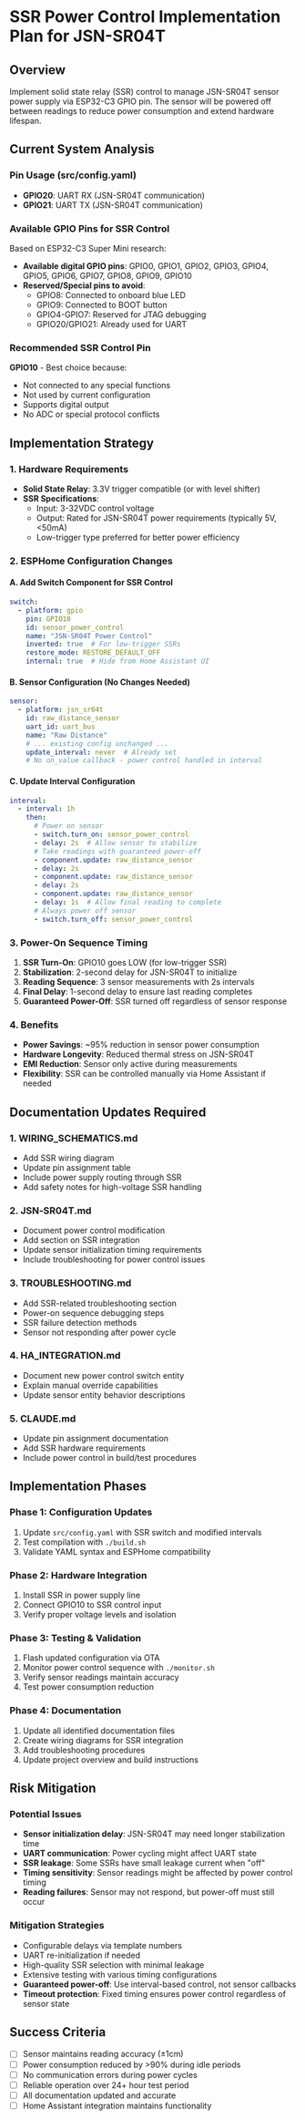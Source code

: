 # SSR Power Control Implementation Plan for JSN-SR04T

## Overview
Implement solid state relay (SSR) control to manage JSN-SR04T sensor power supply via ESP32-C3 GPIO pin. The sensor will be powered off between readings to reduce power consumption and extend hardware lifespan.

## Current System Analysis

### Pin Usage (src/config.yaml)
- **GPIO20**: UART RX (JSN-SR04T communication)
- **GPIO21**: UART TX (JSN-SR04T communication)

### Available GPIO Pins for SSR Control
Based on ESP32-C3 Super Mini research:
- **Available digital GPIO pins**: GPIO0, GPIO1, GPIO2, GPIO3, GPIO4, GPIO5, GPIO6, GPIO7, GPIO8, GPIO9, GPIO10
- **Reserved/Special pins to avoid**:
  - GPIO8: Connected to onboard blue LED
  - GPIO9: Connected to BOOT button
  - GPIO4-GPIO7: Reserved for JTAG debugging
  - GPIO20/GPIO21: Already used for UART

### Recommended SSR Control Pin
**GPIO10** - Best choice because:
- Not connected to any special functions
- Not used by current configuration
- Supports digital output
- No ADC or special protocol conflicts

## Implementation Strategy

### 1. Hardware Requirements
- **Solid State Relay**: 3.3V trigger compatible (or with level shifter)
- **SSR Specifications**: 
  - Input: 3-32VDC control voltage
  - Output: Rated for JSN-SR04T power requirements (typically 5V, <50mA)
  - Low-trigger type preferred for better power efficiency

### 2. ESPHome Configuration Changes

#### A. Add Switch Component for SSR Control
```yaml
switch:
  - platform: gpio
    pin: GPIO10
    id: sensor_power_control
    name: "JSN-SR04T Power Control"
    inverted: true  # For low-trigger SSRs
    restore_mode: RESTORE_DEFAULT_OFF
    internal: true  # Hide from Home Assistant UI
```

#### B. Sensor Configuration (No Changes Needed)
```yaml
sensor:
  - platform: jsn_sr04t
    id: raw_distance_sensor
    uart_id: uart_bus
    name: "Raw Distance"
    # ... existing config unchanged ...
    update_interval: never  # Already set
    # No on_value callback - power control handled in interval
```

#### C. Update Interval Configuration
```yaml
interval:
  - interval: 1h
    then:
      # Power on sensor
      - switch.turn_on: sensor_power_control
      - delay: 2s  # Allow sensor to stabilize
      # Take readings with guaranteed power-off
      - component.update: raw_distance_sensor
      - delay: 2s
      - component.update: raw_distance_sensor
      - delay: 2s
      - component.update: raw_distance_sensor
      - delay: 1s  # Allow final reading to complete
      # Always power off sensor
      - switch.turn_off: sensor_power_control
```

### 3. Power-On Sequence Timing
1. **SSR Turn-On**: GPIO10 goes LOW (for low-trigger SSR)
2. **Stabilization**: 2-second delay for JSN-SR04T to initialize
3. **Reading Sequence**: 3 sensor measurements with 2s intervals
4. **Final Delay**: 1-second delay to ensure last reading completes
5. **Guaranteed Power-Off**: SSR turned off regardless of sensor response

### 4. Benefits
- **Power Savings**: ~95% reduction in sensor power consumption
- **Hardware Longevity**: Reduced thermal stress on JSN-SR04T
- **EMI Reduction**: Sensor only active during measurements
- **Flexibility**: SSR can be controlled manually via Home Assistant if needed

## Documentation Updates Required

### 1. WIRING_SCHEMATICS.md
- Add SSR wiring diagram
- Update pin assignment table
- Include power supply routing through SSR
- Add safety notes for high-voltage SSR handling

### 2. JSN‑SR04T.md
- Document power control modification
- Add section on SSR integration
- Update sensor initialization timing requirements
- Include troubleshooting for power control issues

### 3. TROUBLESHOOTING.md
- Add SSR-related troubleshooting section
- Power-on sequence debugging steps
- SSR failure detection methods
- Sensor not responding after power cycle

### 4. HA_INTEGRATION.md
- Document new power control switch entity
- Explain manual override capabilities
- Update sensor entity behavior descriptions

### 5. CLAUDE.md
- Update pin assignment documentation
- Add SSR hardware requirements
- Include power control in build/test procedures

## Implementation Phases

### Phase 1: Configuration Updates
1. Update `src/config.yaml` with SSR switch and modified intervals
2. Test compilation with `./build.sh`
3. Validate YAML syntax and ESPHome compatibility

### Phase 2: Hardware Integration
1. Install SSR in power supply line
2. Connect GPIO10 to SSR control input
3. Verify proper voltage levels and isolation

### Phase 3: Testing & Validation
1. Flash updated configuration via OTA
2. Monitor power control sequence with `./monitor.sh`
3. Verify sensor readings maintain accuracy
4. Test power consumption reduction

### Phase 4: Documentation
1. Update all identified documentation files
2. Create wiring diagrams for SSR integration
3. Add troubleshooting procedures
4. Update project overview and build instructions

## Risk Mitigation

### Potential Issues
- **Sensor initialization delay**: JSN-SR04T may need longer stabilization time
- **UART communication**: Power cycling might affect UART state
- **SSR leakage**: Some SSRs have small leakage current when "off"
- **Timing sensitivity**: Sensor readings might be affected by power control timing
- **Reading failures**: Sensor may not respond, but power-off must still occur

### Mitigation Strategies
- Configurable delays via template numbers
- UART re-initialization if needed
- High-quality SSR selection with minimal leakage
- Extensive testing with various timing configurations
- **Guaranteed power-off**: Use interval-based control, not sensor callbacks
- **Timeout protection**: Fixed timing ensures power control regardless of sensor state

## Success Criteria
- [ ] Sensor maintains reading accuracy (±1cm)
- [ ] Power consumption reduced by >90% during idle periods
- [ ] No communication errors during power cycles
- [ ] Reliable operation over 24+ hour test period
- [ ] All documentation updated and accurate
- [ ] Home Assistant integration maintains functionality